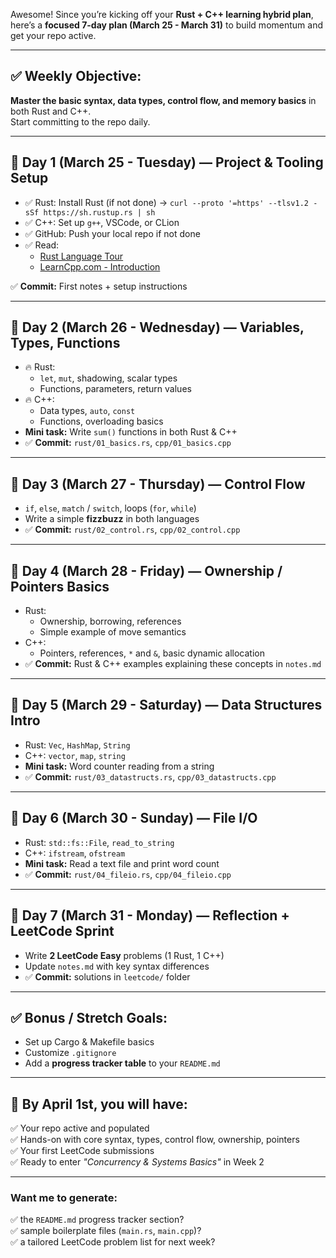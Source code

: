 Awesome! Since you’re kicking off your **Rust + C++ learning hybrid plan**, here’s a **focused 7-day plan (March 25 - March 31)** to build momentum and get your repo active.

---

## ✅ **Weekly Objective:**  
**Master the basic syntax, data types, control flow, and memory basics** in both Rust and C++.  
Start committing to the repo daily.

---

## 📅 **Day 1 (March 25 - Tuesday) — Project & Tooling Setup**
- ✅ Rust: Install Rust (if not done) → `curl --proto '=https' --tlsv1.2 -sSf https://sh.rustup.rs | sh`
- ✅ C++: Set up `g++`, VSCode, or CLion
- ✅ GitHub: Push your local repo if not done
- ✅ Read:
  - [Rust Language Tour](https://doc.rust-lang.org/book/ch03-00-common-programming-concepts.html)
  - [LearnCpp.com - Introduction](https://www.learncpp.com/cpp-tutorial/introduction-to-the-cpp-language/)

✅ **Commit:** First notes + setup instructions

---

## 📅 **Day 2 (March 26 - Wednesday) — Variables, Types, Functions**
- 🔥 Rust:
  - `let`, `mut`, shadowing, scalar types
  - Functions, parameters, return values
- 🔥 C++:
  - Data types, `auto`, `const`
  - Functions, overloading basics
- **Mini task:** Write `sum()` functions in both Rust & C++
- ✅ **Commit:** `rust/01_basics.rs`, `cpp/01_basics.cpp`

---

## 📅 **Day 3 (March 27 - Thursday) — Control Flow**
- `if`, `else`, `match` / `switch`, loops (`for`, `while`)
- Write a simple **fizzbuzz** in both languages
- ✅ **Commit:** `rust/02_control.rs`, `cpp/02_control.cpp`

---

## 📅 **Day 4 (March 28 - Friday) — Ownership / Pointers Basics**
- Rust:
  - Ownership, borrowing, references
  - Simple example of move semantics
- C++:
  - Pointers, references, `*` and `&`, basic dynamic allocation
- ✅ **Commit:** Rust & C++ examples explaining these concepts in `notes.md`

---

## 📅 **Day 5 (March 29 - Saturday) — Data Structures Intro**
- Rust: `Vec`, `HashMap`, `String`
- C++: `vector`, `map`, `string`
- **Mini task:** Word counter reading from a string
- ✅ **Commit:** `rust/03_datastructs.rs`, `cpp/03_datastructs.cpp`

---

## 📅 **Day 6 (March 30 - Sunday) — File I/O**
- Rust: `std::fs::File`, `read_to_string`
- C++: `ifstream`, `ofstream`
- **Mini task:** Read a text file and print word count
- ✅ **Commit:** `rust/04_fileio.rs`, `cpp/04_fileio.cpp`

---

## 📅 **Day 7 (March 31 - Monday) — Reflection + LeetCode Sprint**
- Write **2 LeetCode Easy** problems (1 Rust, 1 C++)
- Update `notes.md` with key syntax differences
- ✅ **Commit:** solutions in `leetcode/` folder

---

## ✅ **Bonus / Stretch Goals:**
- Set up Cargo & Makefile basics
- Customize `.gitignore`
- Add a **progress tracker table** to your `README.md`

---

## 🚀 **By April 1st, you will have:**
✅ Your repo active and populated  
✅ Hands-on with core syntax, types, control flow, ownership, pointers  
✅ Your first LeetCode submissions  
✅ Ready to enter *"Concurrency & Systems Basics"* in Week 2

---

### Want me to generate:
✅ the `README.md` progress tracker section?  
✅ sample boilerplate files (`main.rs`, `main.cpp`)?  
✅ a tailored LeetCode problem list for next week?

